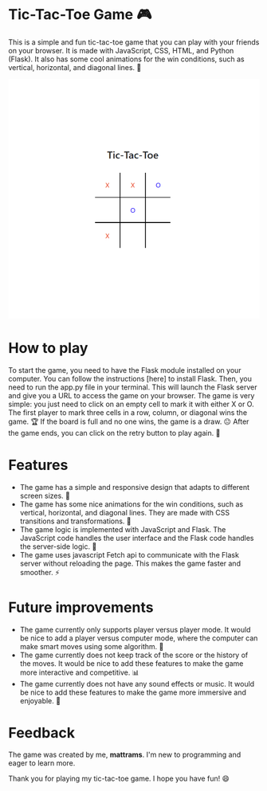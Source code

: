 # Tic-Tac-Toe Game 🎮

This is a simple and fun tic-tac-toe game that you can play with your friends on your browser. It is made with JavaScript, CSS, HTML, and Python (Flask). It also has some cool animations for the win conditions, such as vertical, horizontal, and diagonal lines. 🙌

<img src="static/Images/ss1.png">

# How to play

To start the game, you need to have the Flask module installed on your computer. You can follow the instructions [here] to install Flask.
Then, you need to run the app.py file in your terminal. This will launch the Flask server and give you a URL to access the game on your browser.
The game is very simple: you just need to click on an empty cell to mark it with either X or O. The first player to mark three cells in a row, column, or diagonal wins the game. 🏆
If the board is full and no one wins, the game is a draw. 😐
After the game ends, you can click on the retry button to play again. 🔁

# Features

* The game has a simple and responsive design that adapts to different screen sizes. 📱
* The game has some nice animations for the win conditions, such as vertical, horizontal, and diagonal lines. They are made with CSS transitions and transformations. 🎨
* The game logic is implemented with JavaScript and Flask. The JavaScript code handles the user interface and the Flask code handles the server-side logic. 🚀
* The game uses javascript Fetch api to communicate with the Flask server without reloading the page. This makes the game faster and smoother. ⚡

# Future improvements

* The game currently only supports player versus player mode. It would be nice to add a player versus computer mode, where the computer can make smart moves using some algorithm. 🤖
* The game currently does not keep track of the score or the history of the moves. It would be nice to add these features to make the game more interactive and competitive. 📊
* The game currently does not have any sound effects or music. It would be nice to add these features to make the game more immersive and enjoyable. 🎵

# Feedback

The game was created by me, <b>mattrams</b>. I'm new to programming and eager to learn more.

Thank you for playing my tic-tac-toe game. I hope you have fun! 😄